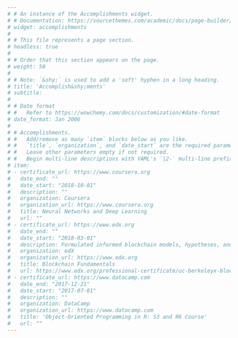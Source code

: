 ```yaml
---
# # An instance of the Accomplishments widget.
# # Documentation: https://sourcethemes.com/academic/docs/page-builder/
# widget: accomplishments
# 
# # This file represents a page section.
# headless: true
# 
# # Order that this section appears on the page.
# weight: 50
# 
# # Note: `&shy;` is used to add a 'soft' hyphen in a long heading.
# title: 'Accomplish&shy;ments'
# subtitle:
# 
# # Date format
# #   Refer to https://wowchemy.com/docs/customization/#date-format
# date_format: Jan 2006
# 
# # Accomplishments.
# #   Add/remove as many `item` blocks below as you like.
# #   `title`, `organization`, and `date_start` are the required parameters.
# #   Leave other parameters empty if not required.
# #   Begin multi-line descriptions with YAML's `|2-` multi-line prefix.
# item:
# - certificate_url: https://www.coursera.org
#   date_end: ""
#   date_start: "2018-10-01"
#   description: ""
#   organization: Coursera
#   organization_url: https://www.coursera.org
#   title: Neural Networks and Deep Learning
#   url: ""
# - certificate_url: https://www.edx.org
#   date_end: ""
#   date_start: "2018-03-01"
#   description: Formulated informed blockchain models, hypotheses, and use cases.
#   organization: edX
#   organization_url: https://www.edx.org
#   title: Blockchain Fundamentals
#   url: https://www.edx.org/professional-certificate/uc-berkeleyx-blockchain-fundamentals
# - certificate_url: https://www.datacamp.com
#   date_end: "2017-12-21"
#   date_start: "2017-07-01"
#   description: ""
#   organization: DataCamp
#   organization_url: https://www.datacamp.com
#   title: 'Object-Oriented Programming in R: S3 and R6 Course'
#   url: ""
---
```

